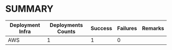 # SUMMARY

Deployment Infra | Deployments Counts | Success | Failures | Remarks
--- | --- | --- | --- | ---
AWS | 1 | 1 | 0 |
